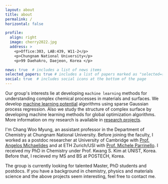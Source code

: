 ```yaml
---
layout: about
title: about
permalink: /
horizontal: false

profile:
  align: right
  image: cherry2022.jpg
  address: >
    <p>Office:303, LAB:439, W11-2</p>
    <p>Chungnam National University</p>
    <p>99 Daehakro, Daejeon, Korea </p>

news: true  # includes a list of news items
selected_papers: true # includes a list of papers marked as "selected={true}"
social: true  # includes social icons at the bottom of the page
---
```

Our group's interests lie at developing `machine learning` methods for understanding complex chemical processes in materials and surfaces. We develop [machine learning potential](https://github.com/amirhajibabaei/AutoForce) algorithms using sparse Gaussian process regression. Also we study the structure of complex surface by developing machine learning methods for global optimization algorithms. More information on my research is available in [research projects](prjects/).

I'm Chang Woo Myung, an assistant professor in the Department of Chemistry at Chungnam National University. Before joining the faculty, I worked as a postdoc researcher at University of Cambridge with [Prof. Angelos Michaelides](https://www.ch.cam.ac.uk/group/michaelides/person/am452) and at ETH Zurich/USI with [Prof. Michele Parrinello](https://parrinello.ethz.ch). I received my PhD in Chemistry under Prof. Kwang S. Kim at UNIST, Korea. Before that, I recieved my MS and BS at POSTECH, Korea. 

The group is currently looking for talented Master, PhD students and postdocs. If you have a background in chemistry, physics and materials science and the above projects seem interesting, feel free to contact me. 


